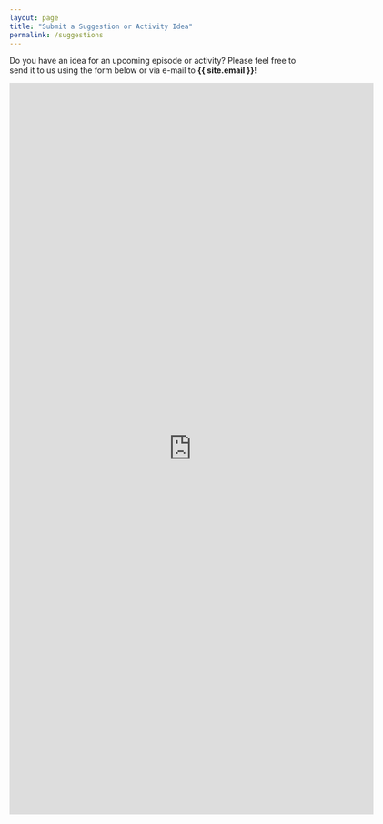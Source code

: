```yaml
---
layout: page
title: "Submit a Suggestion or Activity Idea"
permalink: /suggestions
---
```


Do you have an idea for an upcoming episode or activity?  Please feel free to send it to us using the form below or via e-mail to <strong>{{ site.email }}</strong>!

<iframe src="https://docs.google.com/forms/d/e/1FAIpQLSe0PIEcOPRsuIJtaBWOI_erow8vuqXVCbkwn2rEqMQbNZm8wQ/viewform?embedded=true" width="640" height="1284" frameborder="0" marginheight="0" marginwidth="0">Loading…</iframe>